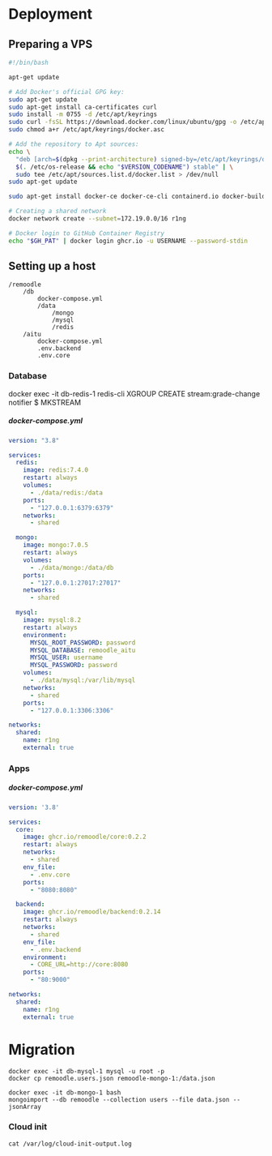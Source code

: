 # Deployment

## Preparing a VPS

```setup.sh
#!/bin/bash

apt-get update

# Add Docker's official GPG key:
sudo apt-get update
sudo apt-get install ca-certificates curl
sudo install -m 0755 -d /etc/apt/keyrings
sudo curl -fsSL https://download.docker.com/linux/ubuntu/gpg -o /etc/apt/keyrings/docker.asc
sudo chmod a+r /etc/apt/keyrings/docker.asc

# Add the repository to Apt sources:
echo \
  "deb [arch=$(dpkg --print-architecture) signed-by=/etc/apt/keyrings/docker.asc] https://download.docker.com/linux/ubuntu \
  $(. /etc/os-release && echo "$VERSION_CODENAME") stable" | \
  sudo tee /etc/apt/sources.list.d/docker.list > /dev/null
sudo apt-get update

sudo apt-get install docker-ce docker-ce-cli containerd.io docker-buildx-plugin docker-compose-plugin

# Creating a shared network
docker network create --subnet=172.19.0.0/16 r1ng

# Docker login to GitHub Container Registry
echo "$GH_PAT" | docker login ghcr.io -u USERNAME --password-stdin
```

## Setting up a host

```
/remoodle
    /db
        docker-compose.yml
        /data
            /mongo
            /mysql
            /redis
    /aitu
        docker-compose.yml
        .env.backend
        .env.core
```

### Database

docker exec -it db-redis-1 redis-cli
XGROUP CREATE stream:grade-change notifier $ MKSTREAM

##### docker-compose.yml
```yml
version: "3.8"

services:
  redis:
    image: redis:7.4.0
    restart: always
    volumes:
      - ./data/redis:/data
    ports:
      - "127.0.0.1:6379:6379"
    networks:
      - shared

  mongo:
    image: mongo:7.0.5
    restart: always
    volumes:
      - ./data/mongo:/data/db
    ports:
      - "127.0.0.1:27017:27017"
    networks:
      - shared

  mysql:
    image: mysql:8.2
    restart: always
    environment:
      MYSQL_ROOT_PASSWORD: password
      MYSQL_DATABASE: remoodle_aitu
      MYSQL_USER: username
      MYSQL_PASSWORD: password
    volumes:
      - ./data/mysql:/var/lib/mysql
    networks:
      - shared
    ports:
      - "127.0.0.1:3306:3306"

networks:
  shared:
    name: r1ng
    external: true
```

### Apps

##### docker-compose.yml
```yml
version: '3.8'

services:
  core:
    image: ghcr.io/remoodle/core:0.2.2
    restart: always
    networks:
      - shared
    env_file:
      - .env.core
    ports:
      - "8080:8080"

  backend:
    image: ghcr.io/remoodle/backend:0.2.14
    restart: always
    networks:
      - shared
    env_file:
      - .env.backend
    environment:
      - CORE_URL=http://core:8080
    ports:
      - "80:9000"

networks:
  shared:
    name: r1ng
    external: true
```

# Migration

`docker exec -it db-mysql-1 mysql -u root -p`  
`docker cp remoodle.users.json remoodle-mongo-1:/data.json`  

`docker exec -it db-mongo-1 bash`   
`mongoimport --db remoodle --collection users --file data.json --jsonArray`  

### Cloud init

`cat /var/log/cloud-init-output.log`

